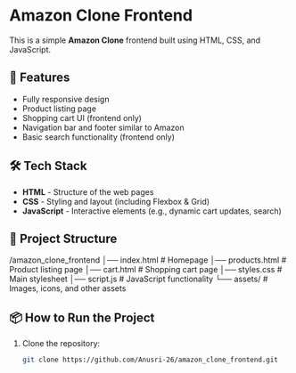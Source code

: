 # Amazon Clone Frontend

This is a simple **Amazon Clone** frontend built using HTML, CSS, and JavaScript.

## 🚀 Features
- Fully responsive design
- Product listing page
- Shopping cart UI (frontend only)
- Navigation bar and footer similar to Amazon
- Basic search functionality (frontend only)

## 🛠 Tech Stack
- **HTML** - Structure of the web pages
- **CSS** - Styling and layout (including Flexbox & Grid)
- **JavaScript** - Interactive elements (e.g., dynamic cart updates, search)

## 📂 Project Structure
/amazon_clone_frontend │── index.html # Homepage │── products.html # Product listing page │── cart.html # Shopping cart page │── styles.css # Main stylesheet │── script.js # JavaScript functionality └── assets/ # Images, icons, and other assets


## 📦 How to Run the Project
1. Clone the repository:
   ```sh
   git clone https://github.com/Anusri-26/amazon_clone_frontend.git

